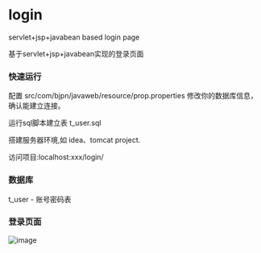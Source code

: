 # login
servlet+jsp+javabean based login page

基于servlet+jsp+javabean实现的登录页面
### 快速运行
配置 src/com/bjpn/javaweb/resource/prop.properties 修改你的数据库信息，确认能建立连接。

运行sql脚本建立表 t_user.sql

搭建服务器环境,如 idea、tomcat project.

访问项目:localhost:xxx/login/

### 数据库
t_user - 账号密码表

### 登录页面
![image](https://user-images.githubusercontent.com/94953171/144235913-48668640-cbfc-45a3-905e-f8702317e4a0.png)


